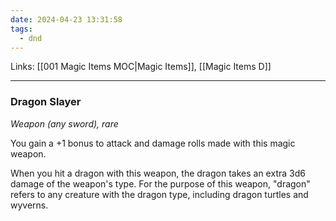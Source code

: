 ```yaml
---
date: 2024-04-23 13:31:58
tags:
  - dnd
---
```

Links: [[001 Magic Items MOC|Magic Items]], [[Magic Items D]]
___
### Dragon Slayer

*Weapon (any sword), rare*

You gain a +1 bonus to attack and damage rolls made with this magic weapon.

When you hit a dragon with this weapon, the dragon takes an extra 3d6 damage of the weapon's type. For the purpose of this weapon, "dragon" refers to any creature with the dragon type, including dragon turtles and wyverns.